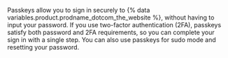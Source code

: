 Passkeys allow you to sign in securely to {% data variables.product.prodname_dotcom_the_website %}, without having to input your password. If you use two-factor authentication (2FA), passkeys satisfy both password and 2FA requirements, so you can complete your sign in with a single step. You can also use passkeys for sudo mode and resetting your password.

